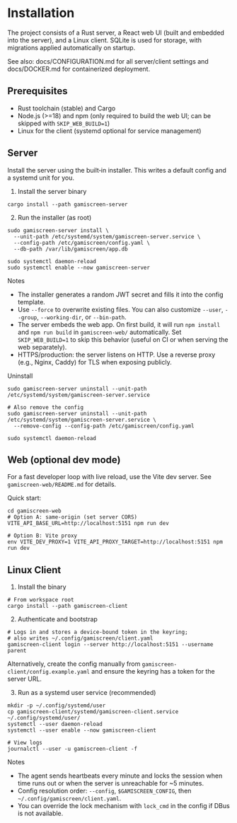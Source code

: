 # Installation

The project consists of a Rust server, a React web UI (built and embedded into the server), and a Linux client. SQLite is used for storage, with migrations applied automatically on startup.

See also: docs/CONFIGURATION.md for all server/client settings and docs/DOCKER.md for containerized deployment.

## Prerequisites

- Rust toolchain (stable) and Cargo
- Node.js (>=18) and npm (only required to build the web UI; can be skipped with `SKIP_WEB_BUILD=1`)
- Linux for the client (systemd optional for service management)

## Server

Install the server using the built‑in installer. This writes a default config and a systemd unit for you.

1) Install the server binary

```
cargo install --path gamiscreen-server
```

2) Run the installer (as root)

```
sudo gamiscreen-server install \
  --unit-path /etc/systemd/system/gamiscreen-server.service \
  --config-path /etc/gamiscreen/config.yaml \
  --db-path /var/lib/gamiscreen/app.db

sudo systemctl daemon-reload
sudo systemctl enable --now gamiscreen-server
```

Notes
- The installer generates a random JWT secret and fills it into the config template.
- Use `--force` to overwrite existing files. You can also customize `--user`, `--group`, `--working-dir`, or `--bin-path`.
- The server embeds the web app. On first build, it will run `npm install` and `npm run build` in `gamiscreen-web/` automatically. Set `SKIP_WEB_BUILD=1` to skip this behavior (useful on CI or when serving the web separately).
- HTTPS/production: the server listens on HTTP. Use a reverse proxy (e.g., Nginx, Caddy) for TLS when exposing publicly.

Uninstall

```
sudo gamiscreen-server uninstall --unit-path /etc/systemd/system/gamiscreen-server.service

# Also remove the config
sudo gamiscreen-server uninstall --unit-path /etc/systemd/system/gamiscreen-server.service \
  --remove-config --config-path /etc/gamiscreen/config.yaml

sudo systemctl daemon-reload
```

## Web (optional dev mode)

For a fast developer loop with live reload, use the Vite dev server. See `gamiscreen-web/README.md` for details.

Quick start:
```
cd gamiscreen-web
# Option A: same-origin (set server CORS)
VITE_API_BASE_URL=http://localhost:5151 npm run dev

# Option B: Vite proxy
env VITE_DEV_PROXY=1 VITE_API_PROXY_TARGET=http://localhost:5151 npm run dev
```

## Linux Client

1) Install the binary

```
# From workspace root
cargo install --path gamiscreen-client
```

2) Authenticate and bootstrap

```
# Logs in and stores a device-bound token in the keyring;
# also writes ~/.config/gamiscreen/client.yaml
gamiscreen-client login --server http://localhost:5151 --username parent
```

Alternatively, create the config manually from `gamiscreen-client/config.example.yaml` and ensure the keyring has a token for the server URL.

3) Run as a systemd user service (recommended)

```
mkdir -p ~/.config/systemd/user
cp gamiscreen-client/systemd/gamiscreen-client.service ~/.config/systemd/user/
systemctl --user daemon-reload
systemctl --user enable --now gamiscreen-client

# View logs
journalctl --user -u gamiscreen-client -f
```

Notes
- The agent sends heartbeats every minute and locks the session when time runs out or when the server is unreachable for ~5 minutes.
- Config resolution order: `--config`, `$GAMISCREEN_CONFIG`, then `~/.config/gamiscreen/client.yaml`.
- You can override the lock mechanism with `lock_cmd` in the config if DBus is not available.
